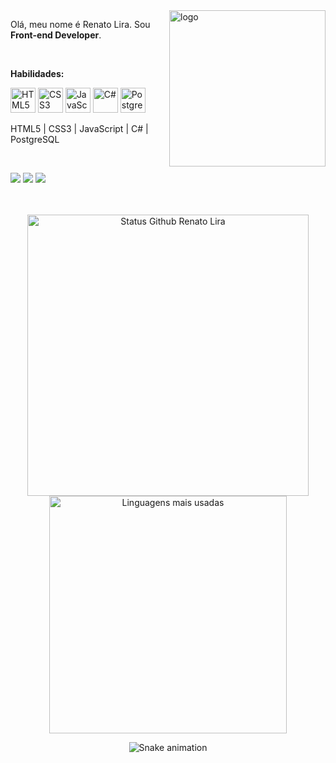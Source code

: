 <img src="https://github.com/iuricode/iuricode/blob/main/ilus-code.svg" min-width="250px" max-width="250px" width="250px" align="right" alt="logo">

<p align="left">
    Olá, meu nome é Renato Lira. Sou <strong>Front-end Developer</strong>.
</p>
<br>
<p align="left">
	<strong>Habilidades:</strong> 
	<p>
	  <img src="https://cdn.jsdelivr.net/gh/devicons/devicon/icons/html5/html5-original.svg" width="40" height="40" alt="HTML5" />
	  <img src="https://cdn.jsdelivr.net/gh/devicons/devicon/icons/css3/css3-original.svg" width="40" alt="CSS3" height="40" />
	  <img src="https://cdn.jsdelivr.net/gh/devicons/devicon/icons/javascript/javascript-plain.svg" width="40" height="40" alt="JavaScript" />
    	  <img src="https://cdn.jsdelivr.net/gh/devicons/devicon/icons/csharp/csharp-line.svg" width="40" height="40" alt="C#" />
	  <img src="https://cdn.jsdelivr.net/gh/devicons/devicon/icons/postgresql/postgresql-plain.svg" width="40" height="40" alt="PostgreSQL" />
	<p>
	  HTML5 | CSS3 | JavaScript | C# | PostgreSQL
</p>        
  
<br>
<p align="left">
<a href="mailto:renatoliradev@gmail.com" alt="Gmail" target="_blank">
    <img src="https://img.shields.io/badge/-Gmail-6610F2?style=for-the-badge&logo=Gmail&logoColor=FFFFFF&link=mailto:renatoliradev@gmail.com"/></a>
  
  <a href="https://www.linkedin.com/in/renatoliradev" alt="Linkedin" target="_blank">
    <img src="https://img.shields.io/badge/-Linkedin-6610F2?style=for-the-badge&logo=Linkedin&logoColor=FFFFFF&link=https://www.linkedin.com/in/renatoliradev"/></a>
  
  <a href="https://www.instagram.com/_renatolira_" alt="Instagram" target="_blank">
    <img src="https://img.shields.io/badge/-Instagram-6610F2?style=for-the-badge&logo=Instagram&logoColor=FFFFFF&link=https://www.instagram.com/_renatolira_"/></a>
</p>

<br>
<br>

<div align="center">
	<img width="450em" alt="Status Github Renato Lira" src="https://github-readme-stats.vercel.app/api?username=renatoliradev&show_icons=true&theme=dracula" />
	<img width="380em" alt="Linguagens mais usadas" src="https://github-readme-stats.vercel.app/api/top-langs/?username=renatoliradev&layout=compact&theme=dracula"/>


![Snake animation](https://github.com/renatoliradev/renatoliradev/blob/output/github-contribution-grid-snake.svg)
</div>

